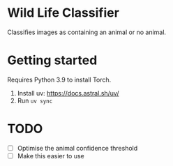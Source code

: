 # Wild Life Classifier

Classifies images as containing an animal or no animal.

# Getting started

Requires Python 3.9 to install Torch.

1. Install uv: https://docs.astral.sh/uv/
2. Run `uv sync`

# TODO

- [ ] Optimise the animal confidence threshold
- [ ] Make this easier to use

